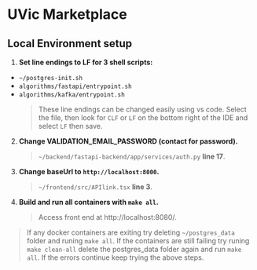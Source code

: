 # UVic Marketplace

## Local Environment setup

1. **Set line endings to LF for 3 shell scripts:**

- `~/postgres-init.sh`
- `algorithms/fastapi/entrypoint.sh`
- `algorithms/kafka/entrypoint.sh`
  <br>
  > These line endings can be changed easily using vs code. Select the file, then look for `CLF` or `LF` on the bottom right of the IDE and select `LF` then save.

2. **Change VALIDATION_EMAIL_PASSWORD (contact for password).**

   > `~/backend/fastapi-backend/app/services/auth.py` **line 17**.

3. **Change baseUrl to `http://localhost:8000`.**

   > `~/frontend/src/APIlink.tsx` **line 3**.

4. **Build and run all containers with `make all`.**
   > Access front end at http://localhost:8080/.

> If any docker containers are exiting try deleting `~/postgres_data` folder and runing `make all`. If the containers are still failing try runing `make clean-all` delete the postgres_data folder again and run `make all`. If the errors continue keep trying the above steps.
